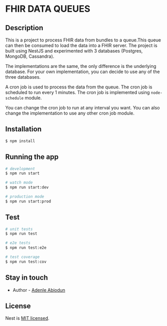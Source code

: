 # FHIR DATA QUEUES

## Description

This is a project to process FHIR data from bundles to a queue.This queue can then be consumed to load the data into a FHIR server. The project is built using NestJS and experimented with 3 databases (Postgres, MongoDB, Cassandra). 

The implementations are the same, the only difference is the underlying database. For your own implementation, you can decide to use any of the three databases.

A cron job is used to process the data from the queue. The cron job is scheduled to run every 1 minutes. The cron job is implemented using `node-schedule` module.

You can change the cron job to run at any interval you want. You can also change the implementation to use any other cron job module.

## Installation

```bash
$ npm install
```

## Running the app

```bash
# development
$ npm run start

# watch mode
$ npm run start:dev

# production mode
$ npm run start:prod
```

## Test

```bash
# unit tests
$ npm run test

# e2e tests
$ npm run test:e2e

# test coverage
$ npm run test:cov
```


## Stay in touch

- Author - [Adenle Abiodun](https://github.com/abbeyseto)

## License

Nest is [MIT licensed](LICENSE).
